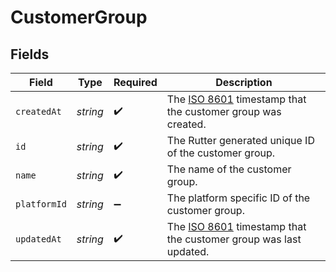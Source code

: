 # CustomerGroup


## Fields

| Field                                                                                                                      | Type                                                                                                                       | Required                                                                                                                   | Description                                                                                                                |
| -------------------------------------------------------------------------------------------------------------------------- | -------------------------------------------------------------------------------------------------------------------------- | -------------------------------------------------------------------------------------------------------------------------- | -------------------------------------------------------------------------------------------------------------------------- |
| `createdAt`                                                                                                                | *string*                                                                                                                   | :heavy_check_mark:                                                                                                         | The [ISO 8601](https://www.iso.org/iso-8601-date-and-time-format.html) timestamp that the customer group was created.      |
| `id`                                                                                                                       | *string*                                                                                                                   | :heavy_check_mark:                                                                                                         | The Rutter generated unique ID of the customer group.                                                                      |
| `name`                                                                                                                     | *string*                                                                                                                   | :heavy_check_mark:                                                                                                         | The name of the customer group.                                                                                            |
| `platformId`                                                                                                               | *string*                                                                                                                   | :heavy_minus_sign:                                                                                                         | The platform specific ID of the customer group.                                                                            |
| `updatedAt`                                                                                                                | *string*                                                                                                                   | :heavy_check_mark:                                                                                                         | The [ISO 8601](https://www.iso.org/iso-8601-date-and-time-format.html) timestamp that the customer group was last updated. |
